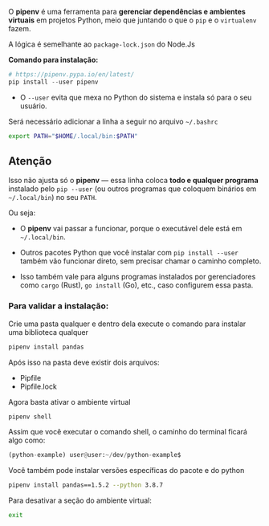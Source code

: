 O **pipenv** é uma ferramenta para **gerenciar dependências e ambientes virtuais** em projetos Python, meio que juntando o que o `pip` e o `virtualenv` fazem.

A lógica é semelhante ao `package-lock.json` do Node.Js

**Comando para instalação:**

``` python
# https://pipenv.pypa.io/en/latest/
pip install --user pipenv
```

- O `--user` evita que mexa no Python do sistema e instala só para o seu usuário.

Será necessário adicionar a linha a seguir no arquivo `~/.bashrc`

```Bash
export PATH="$HOME/.local/bin:$PATH"
```

## Atenção
Isso não ajusta só o **pipenv** — essa linha coloca **todo e qualquer programa** instalado pelo `pip --user` (ou outros programas que coloquem binários em `~/.local/bin`) no seu `PATH`.

Ou seja:

- O **pipenv** vai passar a funcionar, porque o executável dele está em `~/.local/bin`.

- Outros pacotes Python que você instalar com `pip install --user` também vão funcionar direto, sem precisar chamar o caminho completo.

- Isso também vale para alguns programas instalados por gerenciadores como `cargo` (Rust), `go install` (Go), etc., caso configurem essa pasta.


### Para validar a instalação:

Crie uma pasta qualquer e dentro dela execute o comando para instalar uma biblioteca qualquer

```Bash
pipenv install pandas
```

Após isso na pasta deve existir dois arquivos:
- Pipfile
- Pipfile.lock

Agora basta ativar o ambiente virtual
```Bash
pipenv shell
```

Assim que você executar o comando shell, o caminho do terminal ficará algo como:
```python
(python-example) user@user:~/dev/python-example$
```

Você também pode instalar versões específicas do pacote e do python
```Bash
pipenv install pandas==1.5.2 --python 3.8.7
```

Para desativar a seção do ambiente virtual:
```bash
exit
```

